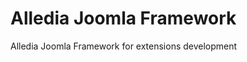 Alledia Joomla Framework
======================

Alledia Joomla Framework for extensions development
